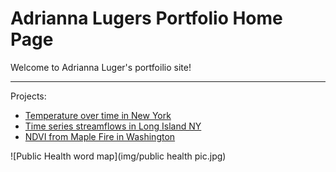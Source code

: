 # Adrianna Lugers Portfolio Home Page

Welcome to Adrianna Luger's portfoilio site!

***

Projects:
  * [Temperature over time in New York](https://adriannaluger.github.io/notebooks/ny-temp.html)
  * [Time series streamflows in Long Island NY](https://adriannaluger.github.io/notebooks/timeseries-ny.html)
  * [NDVI from Maple Fire in Washington](http://bootcamp-03-raster-data-Adriannaluger.github.io/ndvi_maple.html)

![Public Health word map](img/public health pic.jpg)


